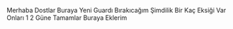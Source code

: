 Merhaba Dostlar Buraya Yeni Guardı Bırakıcağım Şimdilik Bir Kaç Eksiği Var Onları 1 2 Güne Tamamlar Buraya Eklerim

